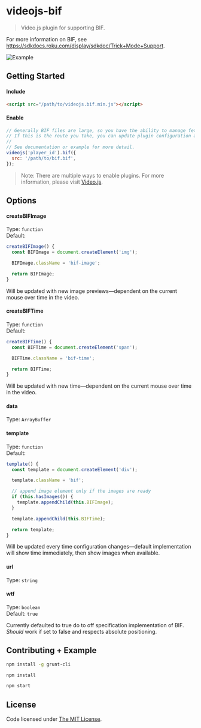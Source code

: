 # videojs-bif

> Video.js plugin for supporting BIF.

For more information on BIF, see https://sdkdocs.roku.com/display/sdkdoc/Trick+Mode+Support.

![Example](https://github.com/chemoish/videojs-bif/blob/master/asset/img/example.png?raw=true)

## Getting Started

#### Include

```html
<script src="/path/to/videojs.bif.min.js"></script>
```

#### Enable

```js
// Generally BIF files are large, so you have the ability to manage fetching on your own.
// If this is the route you take, you can update plugin configuration at any time by rerunning the plugin.
//
// See documentation or example for more detail.
videojs('player_id').bif({
  src: '/path/to/bif.bif',
});
```

> Note: There are multiple ways to enable plugins. For more information, please visit [Video.js](https://github.com/videojs/video.js).

## Options

#### createBIFImage

Type: `function`  
Default:

```js
createBIFImage() {
  const BIFImage = document.createElement('img');

  BIFImage.className = 'bif-image';

  return BIFImage;
}
```

Will be updated with new image previews—dependent on the current mouse over time in the video.

#### createBIFTime

Type: `function`  
Default:

```js
createBIFTime() {
  const BIFTime = document.createElement('span');

  BIFTime.className = 'bif-time';

  return BIFTime;
}
```

Will be updated with new time—dependent on the current mouse over time in the video.

#### data

Type: `ArrayBuffer`  

#### template

Type: `function`  
Default:

```js
template() {
  const template = document.createElement('div');

  template.className = 'bif';

  // append image element only if the images are ready
  if (this.hasImages()) {
    template.appendChild(this.BIFImage);
  }

  template.appendChild(this.BIFTime);

  return template;
}
```

Will be updated every time configuration changes—default implementation will show time immediately, then show images when available.

#### url

Type: `string`  

#### wtf

Type: `boolean`  
Default: `true`

Currently defaulted to true do to off specification implementation of BIF. _Should_ work if set to false and respects absolute positioning.

## Contributing + Example

```bash
npm install -g grunt-cli

npm install

npm start
```

## License

Code licensed under [The MIT License](https://github.com/chemoish/videojs-bif/blob/master/LICENSE).
